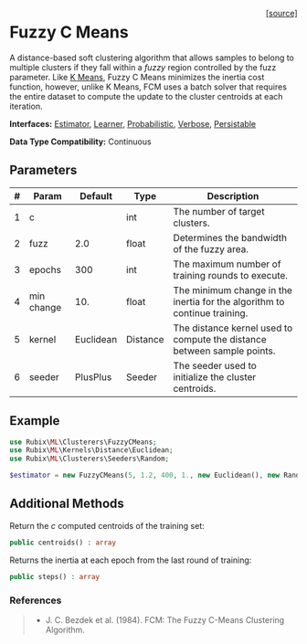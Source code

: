 <span style="float:right;"><a href="https://github.com/RubixML/RubixML/blob/master/src/Clusterers/FuzzyCMeans.php">[source]</a></span>

# Fuzzy C Means
A distance-based soft clustering algorithm that allows samples to belong to multiple clusters if they fall within a *fuzzy* region controlled by the fuzz parameter. Like [K Means](k-means.md), Fuzzy C Means minimizes the inertia cost function, however, unlike K Means, FCM uses a batch solver that requires the entire dataset to compute the update to the cluster centroids at each iteration.

**Interfaces:** [Estimator](../estimator.md), [Learner](../learner.md), [Probabilistic](../probabilistic.md), [Verbose](../verbose.md), [Persistable](../persistable.md)

**Data Type Compatibility:** Continuous

## Parameters
| # | Param | Default | Type | Description |
|---|---|---|---|---|
| 1 | c | | int | The number of target clusters. |
| 2 | fuzz | 2.0 | float | Determines the bandwidth of the fuzzy area. |
| 3 | epochs | 300 | int | The maximum number of training rounds to execute. |
| 4 | min change | 10. | float | The minimum change in the inertia for the algorithm to continue training. |
| 5 | kernel | Euclidean | Distance | The distance kernel used to compute the distance between sample points. |
| 6 | seeder | PlusPlus | Seeder | The seeder used to initialize the cluster centroids. |

## Example
```php
use Rubix\ML\Clusterers\FuzzyCMeans;
use Rubix\ML\Kernels\Distance\Euclidean;
use Rubix\ML\Clusterers\Seeders\Random;

$estimator = new FuzzyCMeans(5, 1.2, 400, 1., new Euclidean(), new Random());
```

## Additional Methods
Return the *c* computed centroids of the training set:
```php
public centroids() : array
```

Returns the inertia at each epoch from the last round of training:
```php
public steps() : array
```

### References
>- J. C. Bezdek et al. (1984). FCM: The Fuzzy C-Means Clustering Algorithm.